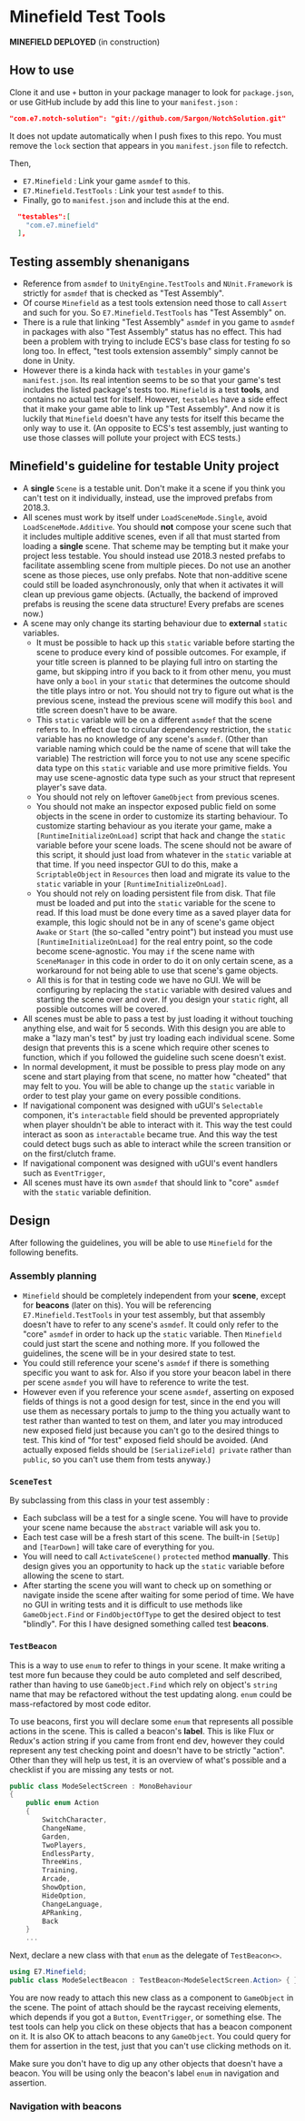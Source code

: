 # Minefield Test Tools

**MINEFIELD DEPLOYED** (in construction)

## How to use

Clone it and use `+` button in your package manager to look for `package.json`, or use GitHub include by add this line to your `manifest.json` :

```json
"com.e7.notch-solution": "git://github.com/5argon/NotchSolution.git"
```

It does not update automatically when I push fixes to this repo. You must remove the `lock` section that appears in you `manifest.json` file to refectch.

Then,

- `E7.Minefield` : Link your game `asmdef` to this.
- `E7.Minefield.TestTools` : Link your test `asmdef` to this.
- Finally, go to `manifest.json` and include this at the end.

```json
  "testables":[
    "com.e7.minefield"
  ],
```

## Testing assembly shenanigans

- Reference from `asmdef` to `UnityEngine.TestTools` and `NUnit.Framework` is strictly for `asmdef` that is checked as "Test Assembly".
- Of course `Minefield` as a test tools extension need those to call `Assert` and such for you. So `E7.Minefield.TestTools` has "Test Assembly" on.
- There is a rule that linking "Test Assembly" `asmdef` in you game to `asmdef` in packages with also "Test Assembly" status has no effect. This had been a problem with trying to include ECS's base class for testing fo so long too. In effect, "test tools extension assembly" simply cannot be done in Unity.
- However there is a kinda hack with `testables` in your game's `manifest.json`. Its real intention seems to be so that your game's test includes the listed package's tests too. `Minefield` is a test **tools**, and contains no actual test for itself. However, `testables` have a side effect that it make your game able to link up "Test Assembly". And now it is luckily that `Minefield` doesn't have any tests for itself this became the only way to use it. (An opposite to ECS's test assembly, just wanting to use those classes will pollute your project with ECS tests.)

## Minefield's guideline for testable Unity project

- A **single** `Scene` is a testable unit. Don't make it a scene if you think you can't test on it individually, instead, use the improved prefabs from 2018.3.
- All scenes must work by itself under `LoadSceneMode.Single`, avoid `LoadSceneMode.Additive`. You should **not** compose your scene such that it includes multiple additive scenes, even if all that must started from loading a **single** scene. That scheme may be tempting but it make your project less testable. You should instead use 2018.3 nested prefabs to facilitate assembling scene from multiple pieces. Do not use an another scene as those pieces, use only prefabs. Note that non-additive scene could still be loaded asynchronously, only that when it activates it will clean up previous game objects. (Actually, the backend of improved prefabs is reusing the scene data structure! Every prefabs are scenes now.)
- A scene may only change its starting behaviour due to **external** `static` variables.
    - It must be possible to hack up this `static` variable before starting the scene to produce every kind of possible outcomes. For example, if your title screen is planned to be playing full intro on starting the game, but skipping intro if you back to it from other menu, you must have only a `bool` in your `static` that determines the outcome should the title plays intro or not. You should not try to figure out what is the previous scene, instead the previous scene will modify this `bool` and title screen doesn't have to be aware.
    - This `static` variable will be on a different `asmdef` that the scene refers to. In effect due to circular dependency restriction, the `static` variable has no knowledge of any scene's `asmdef`. (Other than variable naming which could be the name of scene that will take the variable) The restriction will force you to not use any scene specific data type on this `static` variable and use more primitive fields. You may use scene-agnostic data type such as your struct that represent player's save data.
    - You should not rely on leftover `GameObject` from previous scenes.
    - You should not make an inspector exposed public field on some objects in the scene in order to customize its starting behaviour. To customize starting behaviour as you iterate your game, make a `[RuntimeInitializeOnLoad]` script that hack and change the `static` variable before your scene loads. The scene should not be aware of this script, it should just load from whatever in the `static` variable at that time. If you need inspector GUI to do this, make a `ScriptableObject` in `Resources` then load and migrate its value to the `static` variable in your `[RuntimeInitializeOnLoad]`.
    - You should not rely on loading persistent file from disk. That file must be loaded and put into the `static` variable for the scene to read. If this load must be done every time as a saved player data for example, this logic should not be in any of scene's game object `Awake` or `Start` (the so-called "entry point") but instead you must use `[RuntimeInitializeOnLoad]` for the real entry point, so the code become scene-agnostic. You may `if` the scene name with `SceneManager` in this code in order to do it on only certain scene, as a workaround for not being able to use that scene's game objects.
    - All this is for that in testing code we have no GUI. We will be configuring by replacing the `static` variable with desired values and starting the scene over and over. If you design your `static` right, all possible outcomes will be covered.
- All scenes must be able to pass a test by just loading it without touching anything else, and wait for 5 seconds. With this design you are able to make a "lazy man's test" by just try loading each individual scene. Some design that prevents this is a scene which require other scenes to function, which if you followed the guideline such scene doesn't exist.
- In normal development, it must be possible to press play mode on any scene and start playing from that scene, no matter how "cheated" that may felt to you. You will be able to change up the `static` variable in order to test play your game on every possible conditions.
- If navigational component was designed with uGUI's `Selectable` componen, it's `interactable` field should be prevented appropriately when player shouldn't be able to interact with it. This way the test could interact as soon as `interactable` became true. And this way the test could detect bugs such as able to interact while the screen transition or on the first/clutch frame.
- If navigational component was designed with uGUI's event handlers such as `EventTrigger`,
- All scenes must have its own `asmdef` that should link to "core" `asmdef` with the `static` variable definition.

## Design

After following the guidelines, you will be able to use `Minefield` for the following benefits.

### Assembly planning

- `Minefield` should be completely independent from your **scene**, except for **beacons** (later on this). You will be referencing `E7.Minefield.TestTools` in your test assembly, but that assembly doesn't have to refer to any scene's `asmdef`. It could only refer to the "core" `asmdef` in order to hack up the `static` variable. Then `Minefield` could just start the scene and nothing more. If you followed the guidelines, the scene will be in your desired state to test.
- You could still reference your scene's `asmdef` if there is something specific you want to ask for. Also if you store your beacon label in there per scene `asmdef` you will have to reference to write the test.
- However even if you reference your scene `asmdef`, asserting on exposed fields of things is not a good design for test, since in the end you will use them as necessary portals to jump to the thing you actually want to test rather than wanted to test on them, and later you may introduced new exposed field just because you can't go to the desired things to test. This kind of "for test" exposed field should be avoided. (And actually exposed fields should be `[SerializeField] private` rather than `public`, so you can't use them from tests anyway.)

### `SceneTest`

By subclassing from this class in your test assembly :

- Each subclass will be a test for a single scene. You will have to provide your scene name because the `abstract` variable will ask you to.
- Each test case will be a fresh start of this scene. The built-in `[SetUp]` and `[TearDown]` will take care of everything for you.
- You will need to call `ActivateScene()` `protected` method **manually**. This design gives you an opportunity to hack up the `static` variable before allowing the scene to start.
- After starting the scene you will want to check up on something or navigate inside the scene after waiting for some period of time. We have no GUI in writing tests and it is difficult to use methods like `GameObject.Find` or `FindObjectOfType` to get the desired object to test "blindly". For this I have designed something called test **beacons**.

### `TestBeacon`

This is a way to use `enum` to refer to things in your scene. It make writing a test more fun because they could be auto completed and self described, rather than having to use `GameObject.Find` which rely on object's `string` name that may be refactored without the test updating along. `enum` could be mass-refactored by most code editor.

To use beacons, first you will declare some `enum` that represents all possible actions in the scene. This is called a beacon's **label**. This is like Flux or Redux's action string if you came from front end dev, however they could represent any test checking point and doesn't have to be strictly "action". Other than they will help us test, it is an overview of what's possible and a checklist if you are missing any tests or not.

```csharp
public class ModeSelectScreen : MonoBehaviour
{
    public enum Action
    {
        SwitchCharacter,
        ChangeName,
        Garden,
        TwoPlayers,
        EndlessParty,
        ThreeWins,
        Training,
        Arcade,
        ShowOption,
        HideOption,
        ChangeLanguage,
        APRanking,
        Back
    }
    ...
```

Next, declare a new class with that `enum` as the delegate of `TestBeacon<>`.

```csharp
using E7.Minefield;
public class ModeSelectBeacon : TestBeacon<ModeSelectScreen.Action> { }
```

You are now ready to attach this new class as a component to `GameObject` in the scene. The point of attach should be the raycast receiving elements, which depends if you got a `Button`, `EventTrigger`, or something else. The test tools can help you click on these objects that has a beacon component on it. It is also OK to attach beacons to any `GameObject`. You could query for them for assertion in the test, just that you can't use clicking methods on it.

Make sure you don't have to dig up any other objects that doesn't have a beacon. You will be using only the beacon's label `enum` in navigation and assertion.

### Navigation with beacons